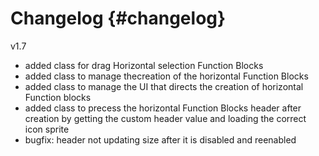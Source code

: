 Changelog                         {#changelog}
============

v1.7
- added class for drag Horizontal selection Function Blocks 
- added class to manage thecreation of the horizontal Function Blocks 
- added class to manage the UI that directs the creation of horizontal Function blocks
- added class to precess the horizontal Function Blocks header after creation by getting the custom header value and loading the correct icon sprite 
- bugfix: header not updating size after it is disabled and reenabled